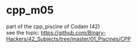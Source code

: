 # cpp_m05
part of the cpp_piscine of Codam (42)    
see the topic: https://github.com/Binary-Hackers/42_Subjects/tree/master/01_Piscines/CPP

